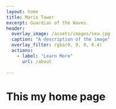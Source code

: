 ```yaml
---
layout: home 
title: Maris Tower
excerpt: Guardian of the Waves.
header:
  overlay_image: /assets/images/sea.jpg
  caption: "A description of the image"
  overlay_filter: rgba(0, 0, 0, 0.4)
  actions:
    - label: "Learn More"
      url: /about
  
---
```


# This my home page  
